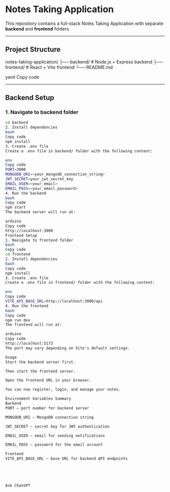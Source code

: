 # Notes Taking Application

This repository contains a full-stack Notes Taking Application with separate **backend** and **frontend** folders.  

---

## Project Structure

notes-taking-application/
├── backend/ # Node.js + Express backend
├── frontend/ # React + Vite frontend
└── README.md

yaml
Copy code

---

## Backend Setup

### 1. Navigate to backend folder
```bash
cd backend
2. Install dependencies
bash
Copy code
npm install
3. Create .env file
Create a .env file in backend/ folder with the following content:

env
Copy code
PORT=3000
MONGODB_URI=<your_mongodb_connection_string>
JWT_SECRET=your_jwt_secret_key
EMAIL_USER=<your_email>
EMAIL_PASS=<your_email_password>
4. Run the backend
bash
Copy code
npm start
The backend server will run at:

arduino
Copy code
http://localhost:3000
Frontend Setup
1. Navigate to frontend folder
bash
Copy code
cd frontend
2. Install dependencies
bash
Copy code
npm install
3. Create .env file
Create a .env file in frontend/ folder with the following content:

env
Copy code
VITE_API_BASE_URL=http://localhost:3000/api
4. Run the frontend
bash
Copy code
npm run dev
The frontend will run at:

arduino
Copy code
http://localhost:5173
The port may vary depending on Vite’s default settings.

Usage
Start the backend server first.

Then start the frontend server.

Open the frontend URL in your browser.

You can now register, login, and manage your notes.

Environment Variables Summary
Backend
PORT — port number for backend server

MONGODB_URI — MongoDB connection string

JWT_SECRET — secret key for JWT authentication

EMAIL_USER — email for sending notifications

EMAIL_PASS — password for the email account

Frontend
VITE_API_BASE_URL — base URL for backend API endpoints





Ask ChatGPT
